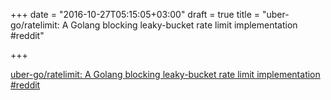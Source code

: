 +++
date = "2016-10-27T05:15:05+03:00"
draft = true
title = "uber-go/ratelimit: A Golang blocking leaky-bucket rate limit implementation  #reddit"

+++

<p><a href="https://t.co/Zeat5VceZ6">uber-go/ratelimit: A Golang blocking leaky-bucket rate limit implementation  #reddit</a></p>
